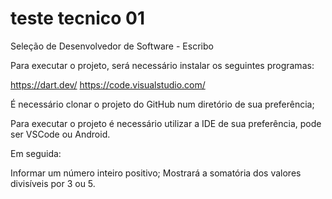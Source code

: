# teste tecnico 01

Seleção de Desenvolvedor de Software - Escribo

Para executar o projeto, será necessário instalar os seguintes programas:

https://dart.dev/
https://code.visualstudio.com/

É necessário clonar o projeto do GitHub num diretório de sua preferência;

Para executar o projeto é necessário utilizar a IDE de sua preferência, pode ser VSCode ou Android.

Em seguida:

Informar um número inteiro positivo;
Mostrará a somatória dos valores divisíveis por 3 ou 5.
